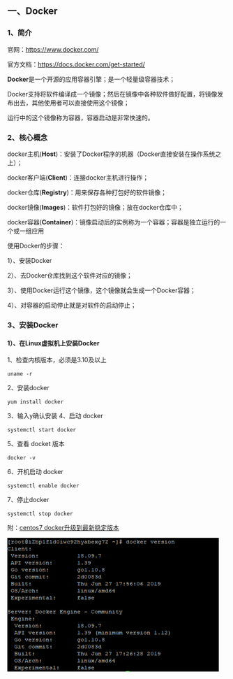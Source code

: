 ## 一、Docker

### 1、简介

官网：https://www.docker.com/

官方文档：https://docs.docker.com/get-started/

**Docker**是一个开源的应用容器引擎；是一个轻量级容器技术；

Docker支持将软件编译成一个镜像；然后在镜像中各种软件做好配置，将镜像发布出去，其他使用者可以直接使用这个镜像；

运行中的这个镜像称为容器，容器启动是非常快速的。

### 2、核心概念

docker主机(**Host**)：安装了Docker程序的机器（Docker直接安装在操作系统之上）；

docker客户端(**Client**)：连接docker主机进行操作；

docker仓库(**Registry**)：用来保存各种打包好的软件镜像；

docker镜像(**Images**)：软件打包好的镜像；放在docker仓库中；

docker容器(**Container**)：镜像启动后的实例称为一个容器；容器是独立运行的一个或一组应用

使用Docker的步骤：

1）、安装Docker

2）、去Docker仓库找到这个软件对应的镜像；

3）、使用Docker运行这个镜像，这个镜像就会生成一个Docker容器；

4）、对容器的启动停止就是对软件的启动停止；

### 3、安装Docker

#### 1）、在Linux虚拟机上安装Docker

1、检查内核版本，必须是3.10及以上

```shell
uname -r
```

2、安装docker

```shell
yum install docker
```

3、输入y确认安装
4、启动 docker

```shell
systemctl start docker
```

5、查看 docket 版本

```
docker -v
```

6、开机启动 docker

```shell
systemctl enable docker
```

7、停止docker

```shell
systemctl stop docker
```

附：[centos7 docker升级到最新稳定版本](https://www.cnblogs.com/wdliu/p/10194332.html)

![最新版本](https://raw.githubusercontent.com/tyronczt/spring-boot-learning/master/images/spring-boot-docker-%20version.png)

